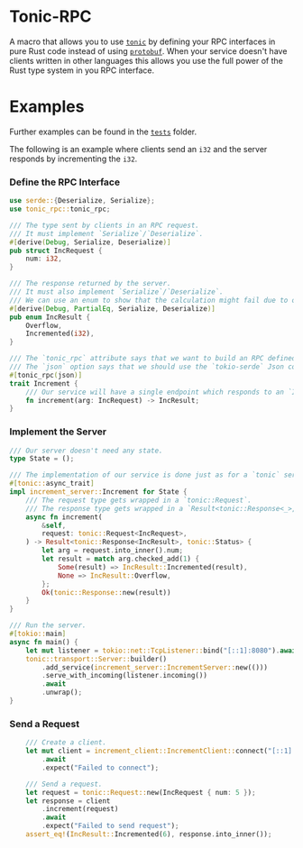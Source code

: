 # Tonic-RPC

A macro that allows you to use [`tonic`](https://crates.io/crates/tonic) by defining your RPC interfaces in pure Rust code instead of using [`protobuf`](https://developers.google.com/protocol-buffers). When your service doesn't have clients written in other languages this allows you use the full power of the Rust type system in you RPC interface.

# Examples
Further examples can be found in the [`tests`](https://github.com/adamrk/tonic-rpc/tree/main/tonic-rpc/tests) folder.

The following is an example where clients send an `i32` and the server responds by incrementing the `i32`.

### Define the RPC Interface
```rust
use serde::{Deserialize, Serialize};
use tonic_rpc::tonic_rpc;

/// The type sent by clients in an RPC request.
/// It must implement `Serialize`/`Deserialize`.
#[derive(Debug, Serialize, Deserialize)]
pub struct IncRequest {
    num: i32,
}

/// The response returned by the server.
/// It must also implement `Serialize`/`Deserialize`.
/// We can use an enum to show that the calculation might fail due to overflow.
#[derive(Debug, PartialEq, Serialize, Deserialize)]
pub enum IncResult {
    Overflow,
    Incremented(i32),
}

/// The `tonic_rpc` attribute says that we want to build an RPC defined by this trait.
/// The `json` option says that we should use the `tokio-serde` Json codec for serialization.
#[tonic_rpc(json)]
trait Increment {
    /// Our service will have a single endpoint which responds to an `IncRequest` with an `IncResult`.
    fn increment(arg: IncRequest) -> IncResult;
}
```

### Implement the Server

```rust
/// Our server doesn't need any state.
type State = ();

/// The implementation of our service is done just as for a `tonic` service that was defined using `protobuf`.
#[tonic::async_trait]
impl increment_server::Increment for State {
    /// The request type gets wrapped in a `tonic::Request`.
    /// The response type gets wrapped in a `Result<tonic::Response<_>, tonic::Status>`.
    async fn increment(
        &self,
        request: tonic::Request<IncRequest>,
    ) -> Result<tonic::Response<IncResult>, tonic::Status> {
        let arg = request.into_inner().num;
        let result = match arg.checked_add(1) {
            Some(result) => IncResult::Incremented(result),
            None => IncResult::Overflow,
        };
        Ok(tonic::Response::new(result))
    }
}

/// Run the server.
#[tokio::main]
async fn main() {
    let mut listener = tokio::net::TcpListener::bind("[::1]:8080").await.unwrap();
    tonic::transport::Server::builder()
        .add_service(increment_server::IncrementServer::new(()))
        .serve_with_incoming(listener.incoming())
        .await
        .unwrap();
}
```

### Send a Request
```rust
    /// Create a client.
    let mut client = increment_client::IncrementClient::connect("[::1]:8080")
        .await
        .expect("Failed to connect");

    /// Send a request.
    let request = tonic::Request::new(IncRequest { num: 5 });
    let response = client
        .increment(request)
        .await
        .expect("Failed to send request");
    assert_eq!(IncResult::Incremented(6), response.into_inner());
```